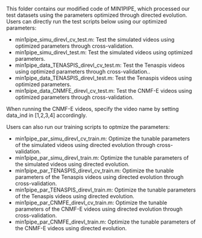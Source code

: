 This folder contains our modified code of MIN1PIPE, which processed our test datasets using the parameters optimized through directed evolution. Users can directly run the test scripts below using our optimized parameters:
* min1pipe_simu_direvl_cv_test.m: Test the simulated videos using optimized parameters through cross-validation.
* min1pipe_simu_direvl_test.m: Test the simulated videos using optimized parameters.
* min1pipe_data_TENASPIS_direvl_cv_test.m: Test the Tenaspis videos using optimized parameters through cross-validation..
* min1pipe_data_TENASPIS_direvl_test.m: Test the Tenaspis videos using optimized parameters.
* min1pipe_data_CNMFE_direvl_cv_test.m: Test the CNMF-E videos using optimized parameters through cross-validation.

When running the CNMF-E videos, specify the video name by setting data_ind in [1,2,3,4] accordingly. 

Users can also run our training scripts to optmize the parameters:
* min1pipe_par_simu_direvl_cv_train.m: Optimize the tunable parameters of the simulated videos using directed evolution through cross-validation. 
* min1pipe_par_simu_direvl_train.m: Optimize the tunable parameters of the simulated videos using directed evolution. 
* min1pipe_par_TENASPIS_direvl_cv_train.m: Optimize the tunable parameters of the Tenaspis videos using directed evolution through cross-validation. 
* min1pipe_par_TENASPIS_direvl_train.m: Optimize the tunable parameters of the Tenaspis videos using directed evolution. 
* min1pipe_par_CNMFE_direvl_cv_train.m: Optimize the tunable parameters of the CNMF-E videos using directed evolution through cross-validation. 
* min1pipe_par_CNMFE_direvl_train.m: Optimize the tunable parameters of the CNMF-E videos using directed evolution. 
